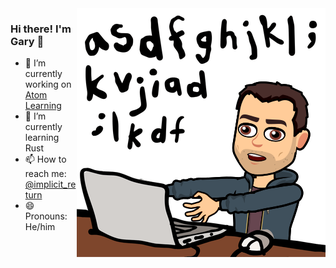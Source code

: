 <img align="right" src="https://github.com/hollg/hollg/blob/master/code_zombie.png" />

### Hi there! I'm Gary 👋
- 🔭 I’m currently working on [Atom Learning](https://atomlearning.co.uk)
- 🌱 I’m currently learning Rust
- 📫 How to reach me: [@implicit_return](https://twitter.com/implicit_return)
- 😄 Pronouns: He/him
